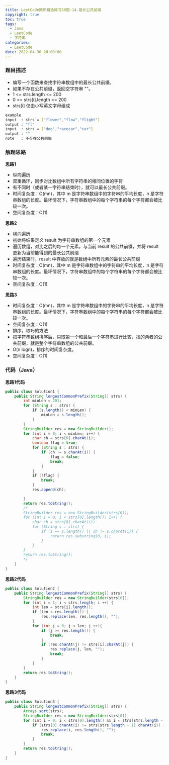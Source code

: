 ```yaml
---
title: LeetCode腾讯精选练习50题-14.最长公共前缀
copyright: true
toc: true
tags:
  - Java
  - LeetCode
  - 字符串
categories:
  - LeetCode
date: 2022-04-30 20:00:00
---
```



### 题目描述

 * 编写一个函数来查找字符串数组中的最长公共前缀。
 * 如果不存在公共前缀，返回空字符串 ""。
 * 1 <= strs.length <= 200
 * 0 <= strs[i].length <= 200
 * strs[i] 仅由小写英文字母组成

```bash
example
input  : strs = ["flower","flow","flight"]
output : "fl"
input  : strs = ["dog","racecar","car"]
output : ""
note   : 不存在公共前缀
```

<!--more-->

### 解题思路
**思路1**
+ 纵向遍历
+ 双重循环，同步对比数组中所有字符串的相同位置的字符
+ 有不同时（或者某一字符串结束时），就可以最长公共前缀。
+ 时间复杂度：O(mn)，其中 m 是字符串数组中的字符串的平均长度，n 是字符串数组的长度。最坏情况下，字符串数组中的每个字符串的每个字符都会被比较一次。
+ 空间复杂度：O(1)

**思路2**
+ 横向遍历
+ 初始将结果定义 result 为字符串数组的第一个元素
+ 遍历数组，对比之后的每一个元素，与当前 result 的公共前缀，并将 result 更新为当前能得到的最长公共前缀
+ 遍历结束时，result 中存放的就是数组中所有元素的最长公共前缀
+ 时间复杂度：O(mn)，其中 m 是字符串数组中的字符串的平均长度，n 是字符串数组的长度。最坏情况下，字符串数组中的每个字符串的每个字符都会被比较一次。
+ 空间复杂度：O(1)

**思路3**
+ 时间复杂度：O(mn)，其中 m 是字符串数组中的字符串的平均长度，n 是字符串数组的长度。最坏情况下，字符串数组中的每个字符串的每个字符都会被比较一次。
+ 空间复杂度：O(1)
+ 排序，取巧的方法
+ 把字符串数组排序后，只取第一个和最后一个字符串进行比较，找的两者的公共前缀，就是整个字符串数组的公共前缀。
+ O(n logn)，排序的时间复杂度。
+ 空间复杂度：O(1)

### 代码（Java）
**思路1代码**
```java
public class Solution1 {
    public String longestCommonPrefix(String[] strs) {
        int minLen = 201;
        for (String s : strs) {
            if (s.length() < minLen) {
                minLen = s.length();
            }
        }
        StringBuilder res = new StringBuilder();
        for (int i = 0; i < minLen; i++) {
            char ch = strs[0].charAt(i);
            boolean flag = true;
            for (String s : strs) {
                if (ch != s.charAt(i)) {
                    flag = false;
                    break;
                }
            }
            if (!flag) {
                break;
            }
            res.append(ch);

        }
        return res.toString();
        /*
        StringBuilder res = new StringBuilder(strs[0]);
        for (int i = 0; i < strs[0].length(); i++) {
            char ch = strs[0].charAt(i);
            for (String s : strs) {
                if (i == s.length() || ch != s.charAt(i)) {
                    return res.substring(0, i);
                }
            }
        }
        return res.toString();
        */
    }
}
```
**思路2代码**
```java
public class Solution2 {
    public String longestCommonPrefix(String[] strs) {
        StringBuilder res = new StringBuilder(strs[0]);
        for (int i = 1; i < strs.length; i ++) {
            int len = strs[i].length();
            if (len < res.length()) {
                res.replace(len, res.length(), "");
            }
            for (int j = 0; j < len; j ++){
                if (j >= res.length()) {
                    break;
                }
                if (res.charAt(j) != strs[i].charAt(j)) {
                    res.replace(j, len, "");
                    break;
                }
            }
        }
        return res.toString();
    }
}
```
**思路3代码**
```java
public class Solution3 {
    public String longestCommonPrefix(String[] strs) {
        Arrays.sort(strs);
        StringBuilder res = new StringBuilder(strs[0]);
        for (int i = 0; i < strs[0].length() && i < strs[strs.length - 1].length(); i++) {
            if (strs[0].charAt(i) != strs[strs.length - 1].charAt(i)) {
                res.replace(i, res.length(), "");
                break;
            }
        }
        return res.toString();
    }
}
```
